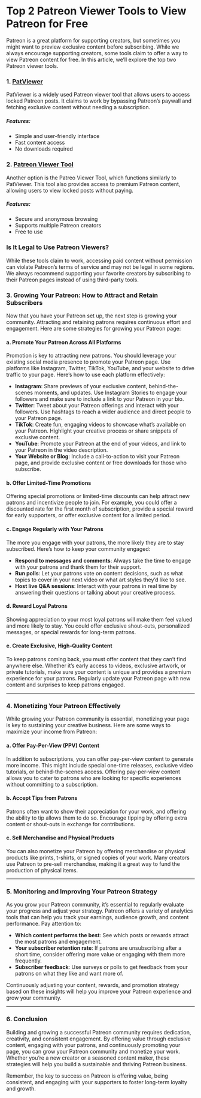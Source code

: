 # **Top 2 Patreon Viewer Tools to View Patreon for Free**  

Patreon is a great platform for supporting creators, but sometimes you might want to preview exclusive content before subscribing. While we always encourage supporting creators, some tools claim to offer a way to view Patreon content for free. In this article, we’ll explore the top two Patreon viewer tools.  

### **1. [PatViewer](https://pat-viewer.com/)**  
PatViewer is a widely used Patreon viewer tool that allows users to access locked Patreon posts. It claims to work by bypassing Patreon’s paywall and fetching exclusive content without needing a subscription.  

##### **Features:**  
- Simple and user-friendly interface  
- Fast content access  
- No downloads required  

### **2. [Patreon Viewer Tool](https://patreo-viewer-tool.vi-ck.com/)**  
Another option is the Patreo Viewer Tool, which functions similarly to PatViewer. This tool also provides access to premium Patreon content, allowing users to view locked posts without paying.  

##### **Features:**  
- Secure and anonymous browsing  
- Supports multiple Patreon creators  
- Free to use  

### **Is It Legal to Use Patreon Viewers?**  
While these tools claim to work, accessing paid content without permission can violate Patreon’s terms of service and may not be legal in some regions. We always recommend supporting your favorite creators by subscribing to their Patreon pages instead of using third-party tools.  
### **3. Growing Your Patreon: How to Attract and Retain Subscribers**

Now that you have your Patreon set up, the next step is growing your community. Attracting and retaining patrons requires continuous effort and engagement. Here are some strategies for growing your Patreon page:

#### **a. Promote Your Patreon Across All Platforms**
Promotion is key to attracting new patrons. You should leverage your existing social media presence to promote your Patreon page. Use platforms like Instagram, Twitter, TikTok, YouTube, and your website to drive traffic to your page. Here’s how to use each platform effectively:
- **Instagram**: Share previews of your exclusive content, behind-the-scenes moments, and updates. Use Instagram Stories to engage your followers and make sure to include a link to your Patreon in your bio.
- **Twitter**: Tweet about your Patreon offerings and interact with your followers. Use hashtags to reach a wider audience and direct people to your Patreon page.
- **TikTok**: Create fun, engaging videos to showcase what’s available on your Patreon. Highlight your creative process or share snippets of exclusive content.
- **YouTube**: Promote your Patreon at the end of your videos, and link to your Patreon in the video description.
- **Your Website or Blog**: Include a call-to-action to visit your Patreon page, and provide exclusive content or free downloads for those who subscribe.

#### **b. Offer Limited-Time Promotions**
Offering special promotions or limited-time discounts can help attract new patrons and incentivize people to join. For example, you could offer a discounted rate for the first month of subscription, provide a special reward for early supporters, or offer exclusive content for a limited period.

#### **c. Engage Regularly with Your Patrons**
The more you engage with your patrons, the more likely they are to stay subscribed. Here’s how to keep your community engaged:
- **Respond to messages and comments**: Always take the time to engage with your patrons and thank them for their support.
- **Run polls**: Let your patrons vote on content decisions, such as what topics to cover in your next video or what art styles they’d like to see.
- **Host live Q&A sessions**: Interact with your patrons in real time by answering their questions or talking about your creative process.

#### **d. Reward Loyal Patrons**
Showing appreciation to your most loyal patrons will make them feel valued and more likely to stay. You could offer exclusive shout-outs, personalized messages, or special rewards for long-term patrons.

#### **e. Create Exclusive, High-Quality Content**
To keep patrons coming back, you must offer content that they can’t find anywhere else. Whether it’s early access to videos, exclusive artwork, or private tutorials, make sure your content is unique and provides a premium experience for your patrons. Regularly update your Patreon page with new content and surprises to keep patrons engaged.

---

### **4. Monetizing Your Patreon Effectively**

While growing your Patreon community is essential, monetizing your page is key to sustaining your creative business. Here are some ways to maximize your income from Patreon:

#### **a. Offer Pay-Per-View (PPV) Content**
In addition to subscriptions, you can offer pay-per-view content to generate more income. This might include special one-time releases, exclusive video tutorials, or behind-the-scenes access. Offering pay-per-view content allows you to cater to patrons who are looking for specific experiences without committing to a subscription.

#### **b. Accept Tips from Patrons**
Patrons often want to show their appreciation for your work, and offering the ability to tip allows them to do so. Encourage tipping by offering extra content or shout-outs in exchange for contributions.

#### **c. Sell Merchandise and Physical Products**
You can also monetize your Patreon by offering merchandise or physical products like prints, t-shirts, or signed copies of your work. Many creators use Patreon to pre-sell merchandise, making it a great way to fund the production of physical items.

---

### **5. Monitoring and Improving Your Patreon Strategy**

As you grow your Patreon community, it’s essential to regularly evaluate your progress and adjust your strategy. Patreon offers a variety of analytics tools that can help you track your earnings, audience growth, and content performance. Pay attention to:
- **Which content performs the best**: See which posts or rewards attract the most patrons and engagement.
- **Your subscriber retention rate**: If patrons are unsubscribing after a short time, consider offering more value or engaging with them more frequently.
- **Subscriber feedback**: Use surveys or polls to get feedback from your patrons on what they like and want more of.

Continuously adjusting your content, rewards, and promotion strategy based on these insights will help you improve your Patreon experience and grow your community.

---

### **6. Conclusion**

Building and growing a successful Patreon community requires dedication, creativity, and consistent engagement. By offering value through exclusive content, engaging with your patrons, and continuously promoting your page, you can grow your Patreon community and monetize your work. Whether you’re a new creator or a seasoned content maker, these strategies will help you build a sustainable and thriving Patreon business.

Remember, the key to success on Patreon is offering value, being consistent, and engaging with your supporters to foster long-term loyalty and growth.
